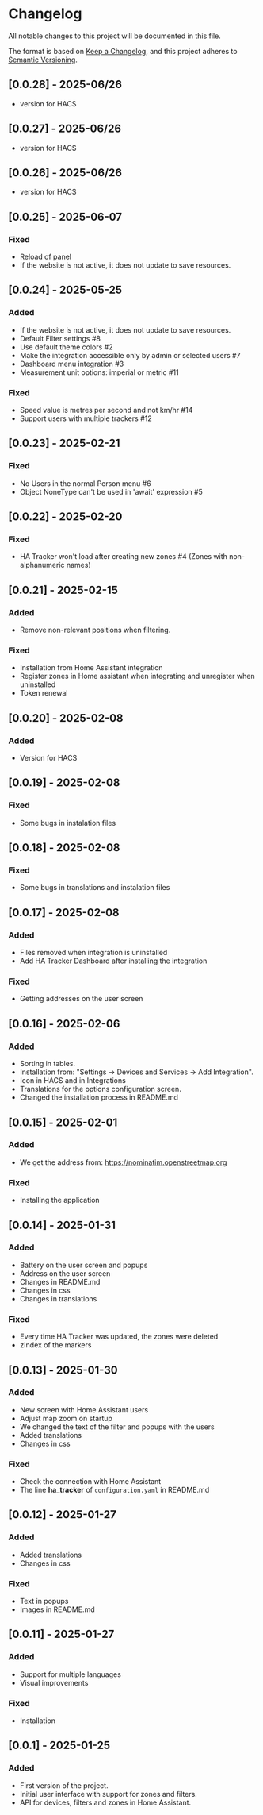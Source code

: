 # Changelog

All notable changes to this project will be documented in this file.

The format is based on [Keep a Changelog](https://keepachangelog.com/en/1.0.0/),
and this project adheres to [Semantic Versioning](https://semver.org/).


## [0.0.28] - 2025-06/26
- version for HACS


## [0.0.27] - 2025-06/26
- version for HACS


## [0.0.26] - 2025-06/26
- version for HACS


## [0.0.25] - 2025-06-07

### Fixed
- Reload of panel
- If the website is not active, it does not update to save resources.


## [0.0.24] - 2025-05-25

### Added
- If the website is not active, it does not update to save resources.
- Default Filter settings #8
- Use default theme colors #2
- Make the integration accessible only by admin or selected users  #7
- Dashboard menu integration #3
- Measurement unit options: imperial or metric #11

### Fixed
- Speed value is metres per second and not km/hr #14
- Support users with multiple trackers #12

## [0.0.23] - 2025-02-21

### Fixed
- No Users in the normal Person menu #6
- Object NoneType can't be used in 'await' expression #5


## [0.0.22] - 2025-02-20

### Fixed
- HA Tracker won't load after creating new zones #4
  (Zones with non-alphanumeric names)


## [0.0.21] - 2025-02-15

### Added
- Remove non-relevant positions when filtering.

### Fixed
- Installation from Home Assistant integration
- Register zones in Home assistant when integrating and unregister when uninstalled
- Token renewal


## [0.0.20] - 2025-02-08

### Added
- Version for HACS


## [0.0.19] - 2025-02-08

### Fixed
- Some bugs in instalation files


## [0.0.18] - 2025-02-08

### Fixed
- Some bugs in translations and instalation files


## [0.0.17] - 2025-02-08

### Added
- Files removed when integration is uninstalled
- Add HA Tracker Dashboard after installing the integration

### Fixed
- Getting addresses on the user screen


## [0.0.16] - 2025-02-06

### Added
- Sorting in tables.
- Installation from: "Settings &rarr; Devices and Services &rarr; Add Integration". 
- Icon in HACS and in Integrations
- Translations for the options configuration screen.
- Changed the installation process in README.md


## [0.0.15] - 2025-02-01

### Added
- We get the address from: https://nominatim.openstreetmap.org

### Fixed
- Installing the application


## [0.0.14] - 2025-01-31

### Added
- Battery on the user screen and popups
- Address on the user screen
- Changes in README.md
- Changes in css
- Changes in translations

### Fixed
- Every time HA Tracker was updated, the zones were deleted
- zIndex of the markers


## [0.0.13] - 2025-01-30

### Added
- New screen with Home Assistant users
- Adjust map zoom on startup
- We changed the text of the filter and popups with the users
- Added translations
- Changes in css

### Fixed
- Check the connection with Home Assistant
- The line **ha_tracker** of `configuration.yaml` in README.md


## [0.0.12] - 2025-01-27

### Added
- Added translations
- Changes in css

### Fixed
- Text in popups
- Images in README.md


## [0.0.11] - 2025-01-27

### Added
- Support for multiple languages
- Visual improvements

### Fixed
- Installation


## [0.0.1] - 2025-01-25

### Added
- First version of the project.
- Initial user interface with support for zones and filters.
- API for devices, filters and zones in Home Assistant.

